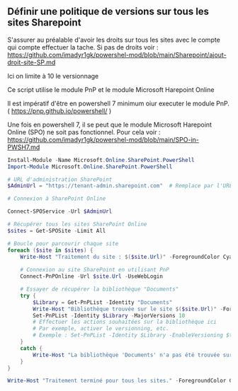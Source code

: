 ## Définir une politique de versions sur tous les sites Sharepoint

S'assurer au préalable d'avoir les droits sur tous les sites avec le compte qui compte effectuer la tache. Si pas de droits voir : https://github.com/imadyr1gk/powershel-mod/blob/main/Sharepoint/ajout-droit-site-SP.md

Ici on limite à 10 le versionnage

Ce script utilise le module PnP et le module Microsoft Harepoint Online

Il est impératif d'être en powershell 7 minimum oiur executer le module PnP. ( https://pnp.github.io/powershell/ )

Une fois en powershell 7, il se peut que le module Microsoft Harepoint Online (SPO) ne soit pas fonctionnel. Pour cela voir : https://github.com/imadyr1gk/powershel-mod/blob/main/SPO-in-PWSH7.md
```powershell
Install-Module -Name Microsoft.Online.SharePoint.PowerShell
Import-Module Microsoft.Online.SharePoint.PowerShell

# URL d'administration SharePoint
$AdminUrl = "https://tenant-admin.sharepoint.com"  # Remplace par l'URL de ton admin center SharePoint

# Connexion à SharePoint Online

Connect-SPOService -Url $AdminUrl 

# Récupérer tous les sites SharePoint Online
$sites = Get-SPOSite -Limit All

# Boucle pour parcourir chaque site
foreach ($site in $sites) {
    Write-Host "Traitement du site : $($site.Url)" -ForegroundColor Cyan
    
    # Connexion au site SharePoint en utilisant PnP
    Connect-PnPOnline -Url $site.Url -UseWebLogin

    # Essayer de récupérer la bibliothèque "Documents"
    try {
        $Library = Get-PnPList -Identity "Documents"
        Write-Host "Bibliothèque trouvée sur le site $($site.Url)" -ForegroundColor Green
        Set-PnPList -Identity $Library -MajorVersions 10
        # Effectuer les actions souhaitées sur la bibliothèque ici
        # Par exemple, activer le versionning, etc.
        # Exemple : Set-PnPList -Identity $Library -EnableVersioning $true -MajorVersions 10
    }
    catch {
        Write-Host "La bibliothèque 'Documents' n'a pas été trouvée sur le site $($site.Url)" -ForegroundColor Red
    }
}

Write-Host "Traitement terminé pour tous les sites." -ForegroundColor Green

```
